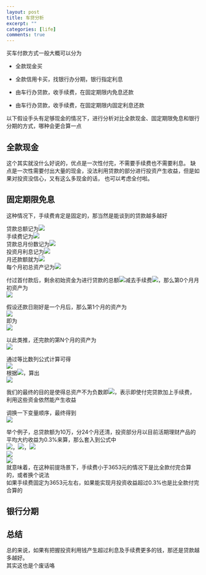 ```yaml
---
layout: post
title: 车贷分析
excerpt: ""
categories: [life]
comments: true
---
```


买车付款方式一般大概可以分为

* 全款现金买

* 全款信用卡买，找银行办分期，银行指定利息

* 由车行办贷款，收手续费，在固定期限内免息还款

* 由车行办贷款，收手续费，在固定期限内固定利息还款

以下假设手头有足够现金的情况下，进行分析对比全款现金、固定期限免息和银行分期的方式，哪种会更合算一点

## 全款现金

这个其实就没什么好说的，优点是一次性付完，不需要手续费也不需要利息。
缺点是一次性需要付出大量的现金，没法利用贷款的部分进行投资产生收益，但是如果对投资没信心，又有这么多现金的话，
也可以考虑全付啦。

## 固定期限免息

这种情况下，手续费肯定是固定的，那当然是能谈到的贷款越多越好

贷款总额记为<img src="http://www.forkosh.com/mathtex.cgi? L">  
手续费记为<img src="http://www.forkosh.com/mathtex.cgi? C">  
贷款总月份数记为<img src="http://www.forkosh.com/mathtex.cgi? N">  
投资月利息记为<img src="http://www.forkosh.com/mathtex.cgi? I">  
月还款额就为<img src="http://www.forkosh.com/mathtex.cgi? \frac{L}{N}">  
每个月初总资产记为<img src="http://www.forkosh.com/mathtex.cgi? P_N">  


付过首付款后，剩余初始资金为进行贷款的总额<img src="http://www.forkosh.com/mathtex.cgi? L">减去手续费<img src="http://www.forkosh.com/mathtex.cgi? C">，那么第0个月月初资产为  
<img src="http://www.forkosh.com/mathtex.cgi? P_0=L-C">

假设还款日刚好是一个月后，那么第1个月的资产为  
<img src="http://www.forkosh.com/mathtex.cgi? P_1=(L-C)\times{1+I}-\frac{L}{N}">  
即为  
<img src="http://www.forkosh.com/mathtex.cgi? P_1=P_{0}\times{1+I}-\frac{L}{N}">

以此类推，还完款的第N个月的资产为  
<img src="http://www.forkosh.com/mathtex.cgi? P_N=P_{N-1}\times{1+I}-\frac{L}{N}">

通过等比数列公式计算可得  
<img src="http://www.forkosh.com/mathtex.cgi? P_N=(P_{0}-\frac{L}{N\times{I}})\times({1+I})^N+\frac{L}{N\times{I}}">  
根据<img src="http://www.forkosh.com/mathtex.cgi? P_0=L-C">，算出  
<img src="http://www.forkosh.com/mathtex.cgi? P_N=(L-C-\frac{L}{N\times{I}})\times({1+I})^N+\frac{L}{N\times{I}}">  


我们的最终的目的是使得总资产不为负数即<img src="http://www.forkosh.com/mathtex.cgi? P_N>=0">，表示即使付完贷款加上手续费，利用这些资金依然能产生收益

调换一下变量顺序，最终得到  
<img src="http://www.forkosh.com/mathtex.cgi? \Large C\leq{L}\times({1+\frac{1}{N\times{I}\times({1+I})^N}-\frac{1}{N\times{I}}})">

举个例子，总贷款额为10万，分24个月还清，投资部分月以目前活期理财产品的平均大约收益为0.3%来算，那么套入到公式中  
<img src="http://www.forkosh.com/mathtex.cgi? L=100000">，<img src="http://www.forkosh.com/mathtex.cgi? N=24">，<img src="http://www.forkosh.com/mathtex.cgi? I=0.003">  
<img src="http://www.forkosh.com/mathtex.cgi? C\leq{100000}\times({1+\frac{1}{24\times{0.003}\times({1+0.003})^{24}}-\frac{1}{24\times{0.003}}})">  
<img src="http://www.forkosh.com/mathtex.cgi? C\leq{3653}">  
就意味着，在这种前提场景下，手续费小于3653元的情况下是比全款付完合算的，或者换个说法  
如果手续费固定为3653元左右，如果能实现月投资收益超过0.3%也是比全款付完合算的

## 银行分期

## 总结

总的来说，如果有把握投资利用钱产生超过利息及手续费更多的钱，那还是贷款越多越好。  
其实这也是个废话咯


